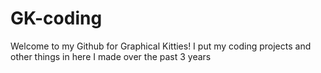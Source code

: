 # GK-coding

Welcome to my Github for Graphical Kitties! 
I put my coding projects and other things in here I made over the past 3 years

